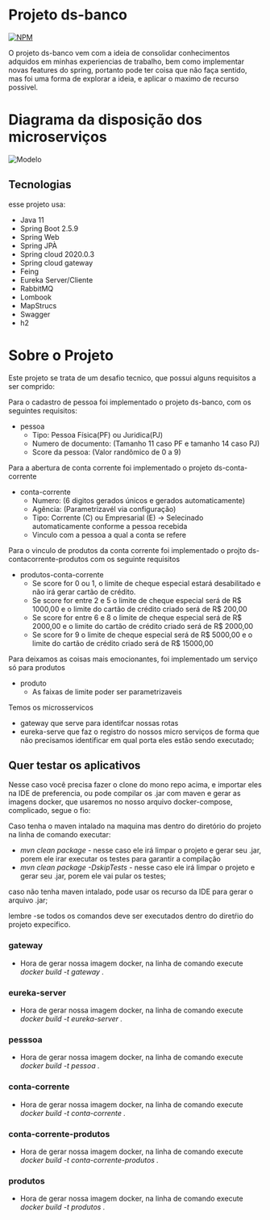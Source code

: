 # Projeto ds-banco
[![NPM](https://img.shields.io/npm/l/react)](https://github.com/isacfarias/ds-banco/blob/main/LICENSE)

O projeto ds-banco vem com a ideia de consolidar conhecimentos adquidos em minhas experiencias de trabalho, bem como implementar novas features do spring,
portanto pode ter coisa que não faça sentido, mas foi uma forma de explorar a ideia, e aplicar o maximo de recurso possivel.

# Diagrama da disposição dos microserviços
![Modelo](https://github.com/isacfarias/ds-banco/blob/feature/rabbitmq_functions/assets/ds-banco-diagrama.png)

## Tecnologias

esse projeto usa:
- Java 11
- Spring Boot 2.5.9
- Spring Web
- Spring JPÀ
- Spring cloud 2020.0.3
- Spring cloud gateway
- Feing
- Eureka Server/Cliente
- RabbitMQ
- Lombook
- MapStrucs
- Swagger
- h2

# Sobre o Projeto

Este projeto se trata de um desafio tecnico, que possui alguns requisitos a ser comprido:

Para o cadastro de pessoa foi implementado o projeto ds-banco, com os seguintes requisitos:
- pessoa
    - Tipo: Pessoa Física(PF) ou Juridica(PJ)
    - Numero de documento: (Tamanho 11 caso PF e tamanho 14 caso PJ)
    - Score da pessoa: (Valor randômico de 0 a 9)

Para a abertura de conta corrente foi implementado o projeto ds-conta-corrente
- conta-corrente
    - Numero: (6 digitos gerados únicos e gerados automaticamente)
    - Agência: (Parametrizavél via configuração)
    - Tipo: Corrente (C) ou Empresarial (E) -> Selecinado automaticamente conforme a pessoa recebida
    - Vinculo com a pessoa a qual a conta se refere
    
Para o vinculo de produtos da conta corrente foi implementado o projto ds-contacorrente-produtos com os seguinte requisitos
- produtos-conta-corrente    
    - Se score for 0 ou 1, o limite de cheque especial estará desabilitado e não irá gerar cartão de crédito.
    - Se score for entre 2 e 5 o limite de cheque especial será de R$ 1000,00 e o limite do cartão de crédito criado será de R$ 200,00
    - Se score for entre 6 e 8 o limite de cheque especial será de R$ 2000,00 e o limite do cartão de crédito criado será de R$ 2000,00
    - Se score for 9 o limite de cheque especial será de R$ 5000,00 e o limite do cartão de crédito criado será de R$ 15000,00
    
    
Para deixamos as coisas mais emocionantes, foi implementado um serviço só para produtos
- produto
    - As faixas de limite poder ser parametrizaveis
   
Temos os microsservicos 
- gateway que serve para identifcar nossas rotas
- eureka-serve que faz o registro do nossos micro serviços de forma que não precisamos identificar em qual porta eles estão sendo executado;


## Quer testar os aplicativos

Nesse caso você precisa fazer o clone do mono repo acima, e importar eles na IDE de preferencia, ou pode compilar os .jar com maven e gerar as imagens docker, que usaremos no nosso arquivo docker-compose, complicado, segue o fio:

Caso tenha o maven intalado na maquina mas dentro do diretório do projeto na linha de comando executar:

 - *mvn clean package* - nesse caso ele irá limpar o projeto e gerar seu .jar, porem ele irar executar os testes para garantir a compilação
 - *mvn clean package -DskipTests* - nesse caso ele irá limpar o projeto e gerar seu .jar, porem ele vai pular os testes;

caso não tenha maven intalado, pode usar os recurso da IDE para gerar o arquivo .jar;

lembre -se todos os comandos deve ser executados dentro do diretŕio do projeto expecifico.

### gateway
  - Hora de gerar nossa imagem docker, na linha de comando execute *docker build -t gateway .*

### eureka-server
  - Hora de gerar nossa imagem docker, na linha de comando execute *docker build -t eureka-server .*

### pesssoa
  - Hora de gerar nossa imagem docker, na linha de comando execute *docker build -t pessoa .*
  
### conta-corrente
  - Hora de gerar nossa imagem docker, na linha de comando execute *docker build -t conta-corrente .*

### conta-corrente-produtos
  - Hora de gerar nossa imagem docker, na linha de comando execute *docker build -t conta-corrente-produtos .*

### produtos
  - Hora de gerar nossa imagem docker, na linha de comando execute *docker build -t produtos .*
